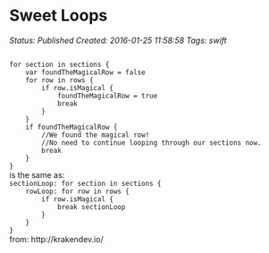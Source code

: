 # Sweet Loops

_Status: Published_
_Created: 2016-01-25 11:58:58_
_Tags: swift_

<code>
for section in sections {
    var foundTheMagicalRow = false
    for row in rows {
        if row.isMagical {
            foundTheMagicalRow = true
            break
        }
    }
    if foundTheMagicalRow {
        //We found the magical row! 
        //No need to continue looping through our sections now.
        break
    }
}
</code>
is the same as:
<code>
sectionLoop: for section in sections {
    rowLoop: for row in rows {
        if row.isMagical {
            break sectionLoop
        }
    }
}
</code>
from:
http://krakendev.io/
